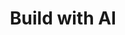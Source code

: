 ---
layout: talk
section-type: talk
title: "Build with AI"
technology: "AI, Gemini"
cover-img: "img/talks/gemini-cover.png"
thumb-img: "img/talks/gemini.png"
permalink: /talks/intro-to-gemini-build-with-ai
location: "Intro to Gemini For Developers"
type: "In Person"
presentation-id: "2PACX-1vR1meG6OkVHu2g2xSWXd8ZfsVGdp4iZwDajgDTmtkIW1GUxUi0oL3Ti8IWam__lHr3sQ9StiGU6KWHp"
youtube-id: "-V8C-3mPEuY"
code-at:
  title: "GitHub"
  url: "https://github.com/kartikarora/gemini-python-workshop/tree/complete"
---